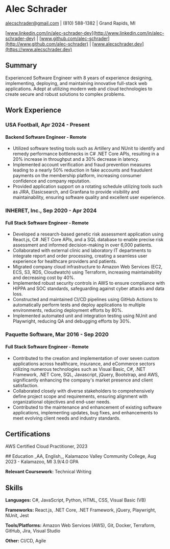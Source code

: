 # Alec Schrader

[alecschrader@gmail.com](mailto:alecschrader@gmail.com) | (810) 588-1382 | Grand Rapids, MI 

[www.linkedin.com/in/alec-schrader-dev](http://www.linkedin.com/in/alec-schrader-dev) |  [www.github.com/alec-schrader](http://www.github.com/alec-schrader) | [www.alecschrader.dev](https://www.alecschrader.dev) 

## Summary
Experienced Software Engineer with 8 years of experience designing, implementing, deploying, and maintaining innovative full-stack web applications. Adept at utilizing modern web and cloud technologies to create secure and robust solutions to complex problems.

## Work Experience
### USA Football, Apr 2024 - Present
#### Backend Software Engineer - Remote
- Utilized software testing tools such as Artillery and NUnit to identify and remedy performance bottlenecks in C# .NET Core APIs, resulting in a 20% increase in throughput and a 30% decrease in latency.
- Implemented account verification and fraud prevention measures leading to a nearly 50% reduction in fake accounts and fraudulent payments on the membership platform, increasing consumer confidence and company reputation.
- Provided application support on a rotating schedule utilizing tools such as JIRA, Elasicsearch, and Granfana to provide visibility and maintainability, ensuring software quality and excellent user experience.

### INHERET, Inc., Sep 2020 - Apr 2024
#### Full Stack Software Engineer - Remote
- Developed a research-based genetic risk assessment application using React.js, C# .NET Core APIs, and a SQL database to enable precise risk assessment and informed decision-making in over 6,000 patients.
- Collaborated with external clinic and laboratory IT departments to integrate report and order processing, creating a seamless user experience for healthcare providers and patients.
- Migrated company cloud infrastructure to Amazon Web Services (EC2, ECS, S3, RDS, Cloudwatch) using Terraform, increasing maintainability and decreasing cost by 40%.
- Implemented robust security controls in AWS to ensure compliance with HIPPA and SOC standards, safeguarding against cyber attacks and data loss. 
- Constructed and maintained CI/CD pipelines using GitHub Actions to automatically perform tests and deploy applications to multiple environments, reducing deployment efforts by 80%.
- Implemented automated unit and integration testing using NUnit and Playwright, reducing QA and debugging efforts by 30%.

### Paquette Software, Mar 2016 - Sep 2020
#### Full Stack Software Engineer - Remote
- Contributed to the creation and implementation of over seven custom applications across healthcare, insurance, and eCommerce sectors utilizing numerous technologies such as Visual Basic, C#, .NET Framework, .NET Core, SQL, Javascript, jQuery, Bootstrap, and AWS, significantly enhancing the company's market presence and client satisfaction.
- Collaborated closely with diverse stakeholders to comprehensively define project scope and requirements, ensuring alignment with organizational objectives and end-user needs.
- Contributed to the maintenance and enhancement of existing software applications, implementing updates, bug fixes, and enhancements to meet evolving client needs and industry standards.

## Certifications
AWS Certified Cloud Practitioner, 2023
<div style="page-break-after: always;"></div>
## Education
_AA, English_, Kalamazoo Valley Community College, Aug 2023 - Kalamazoo, MI 3.9/4.0 GPA

**Relevant Coursework:** Technical Writing

## Skills
**Languages:** C#, JavaScript, Python, HTML, CSS, Visual Basic (VB)

**Frameworks:** React.js, .NET Core, .NET Framework, jQuery, Playwright, NUnit, Jest

**Tools/Platforms:** Amazon Web Services (AWS), Git, Docker, Terraform, GitHub, Jira, Visual Studio

**Other:** CI/CD, Agile